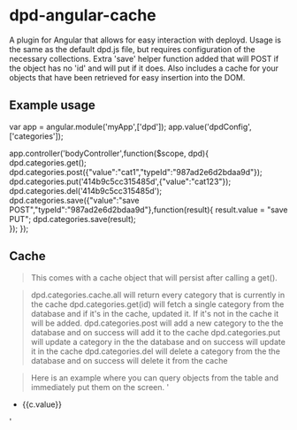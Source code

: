 dpd-angular-cache
=================

A plugin for Angular that allows for easy interaction with deployd.
Usage is the same as the default dpd.js file, but requires configuration of the necessary collections.
Extra 'save' helper function added that will POST if the object has no 'id' and will put if it does.
Also includes a cache for your objects that have been retrieved for easy insertion into the DOM.

Example usage
---------------------
var app = angular.module('myApp',['dpd']);
app.value('dpdConfig',['categories']);

app.controller('bodyController',function($scope, dpd){
	dpd.categories.get();
	dpd.categories.post({"value":"cat1","typeId":"987ad2e6d2bdaa9d"});
	dpd.categories.put('414b9c5cc315485d',{"value":"cat123"});
	dpd.categories.del('414b9c5cc315485d');
	dpd.categories.save({"value":"save POST","typeId":"987ad2e6d2bdaa9d"},function(result){
		result.value = "save PUT";
		dpd.categories.save(result);	
	});	
});

Cache
---------------------
>This comes with a cache object that will persist after calling a get().

>dpd.categories.cache.all will return every category that is currently in the cache
>dpd.categories.get(id) will fetch a single category from the database and if it's in the cache, updated it. If it's not in the cache it will be added.
>dpd.categories.post will add a new category to the the database and on success will add it to the cache
>dpd.categories.put will update a category in the the database and on success will update it in the cache
>dpd.categories.del will delete a category from the the database and on success will delete it from the cache


>Here is an example where you can query objects from the table and immediately put them on the screen.
>'<body ng-controller="bodyController">
<ul>
	<li ng-repeat="c in dpd.categories.cache.all" ng-init="dpd.categories.get()">
		{{c.value}}
	</li>
</ul>
</body>'
